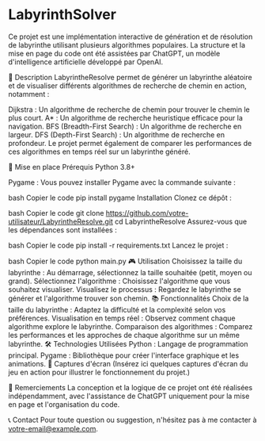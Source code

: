 # LabyrinthSolver
Ce projet est une implémentation interactive de génération et de résolution de labyrinthe utilisant plusieurs algorithmes populaires. La structure et la mise en page du code ont été assistées par ChatGPT, un modèle d'intelligence artificielle développé par OpenAI.

📜 Description
LabyrintheResolve permet de générer un labyrinthe aléatoire et de visualiser différents algorithmes de recherche de chemin en action, notamment :

Dijkstra : Un algorithme de recherche de chemin pour trouver le chemin le plus court.
A* : Un algorithme de recherche heuristique efficace pour la navigation.
BFS (Breadth-First Search) : Un algorithme de recherche en largeur.
DFS (Depth-First Search) : Un algorithme de recherche en profondeur.
Le projet permet également de comparer les performances de ces algorithmes en temps réel sur un labyrinthe généré.

🚀 Mise en place
Prérequis
Python 3.8+

Pygame : Vous pouvez installer Pygame avec la commande suivante :

bash
Copier le code
pip install pygame
Installation
Clonez ce dépôt :

bash
Copier le code
git clone https://github.com/votre-utilisateur/LabyrintheResolve.git
cd LabyrintheResolve
Assurez-vous que les dépendances sont installées :

bash
Copier le code
pip install -r requirements.txt
Lancez le projet :

bash
Copier le code
python main.py
🎮 Utilisation
Choisissez la taille du labyrinthe : Au démarrage, sélectionnez la taille souhaitée (petit, moyen ou grand).
Sélectionnez l'algorithme : Choisissez l'algorithme que vous souhaitez visualiser.
Visualisez le processus : Regardez le labyrinthe se générer et l'algorithme trouver son chemin.
📚 Fonctionnalités
Choix de la taille du labyrinthe : Adaptez la difficulté et la complexité selon vos préférences.
Visualisation en temps réel : Observez comment chaque algorithme explore le labyrinthe.
Comparaison des algorithmes : Comparez les performances et les approches de chaque algorithme sur un même labyrinthe.
🛠️ Technologies Utilisées
Python : Langage de programmation principal.
Pygame : Bibliothèque pour créer l'interface graphique et les animations.
📸 Captures d'écran
(Insérez ici quelques captures d'écran du jeu en action pour illustrer le fonctionnement du projet.)

📄 Remerciements
La conception et la logique de ce projet ont été réalisées indépendamment, avec l'assistance de ChatGPT uniquement pour la mise en page et l'organisation du code.

📞 Contact
Pour toute question ou suggestion, n'hésitez pas à me contacter à votre-email@example.com.